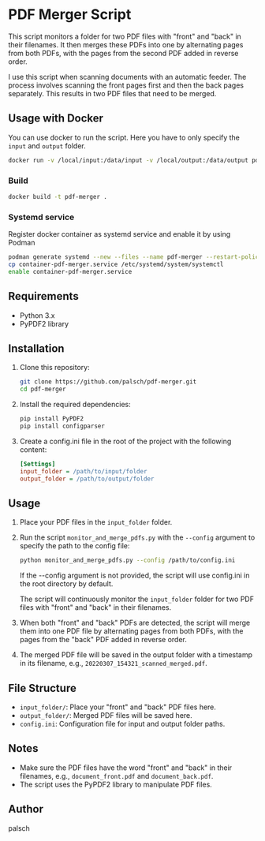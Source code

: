 # PDF Merger Script

This script monitors a folder for two PDF files with "front" and "back" in their filenames. It then merges these PDFs into one by alternating pages from both PDFs, with the pages from the second PDF added in reverse order.

I use this script when scanning documents with an automatic feeder. The process involves scanning the front pages first and then the back pages separately. This results in two PDF files that need to be merged.

## Usage with Docker

You can use docker to run the script. Here you have to only specify the `input` and `output` folder.

```bash
docker run -v /local/input:/data/input -v /local/output:/data/output pdf-merger:latest
```

### Build

```bash
docker build -t pdf-merger . 
```

### Systemd service

Register docker container as systemd service and enable it by using Podman

```bash
podman generate systemd --new --files --name pdf-merger --restart-policy always
cp container-pdf-merger.service /etc/systemd/system/systemctl 
enable container-pdf-merger.service
```

## Requirements
- Python 3.x
- PyPDF2 library

## Installation
1. Clone this repository:
   ```bash
   git clone https://github.com/palsch/pdf-merger.git
   cd pdf-merger
   ```

1. Install the required dependencies:
   ```bash
   pip install PyPDF2
   pip install configparser
   ```

1. Create a config.ini file in the root of the project with the following content:

   ```ini
   [Settings]
   input_folder = /path/to/input/folder
   output_folder = /path/to/output/folder
   ```

## Usage
1. Place your PDF files in the `input_folder` folder.
1. Run the script `monitor_and_merge_pdfs.py` with the `--config` argument to specify the path to the config file:

   ```bash
   python monitor_and_merge_pdfs.py --config /path/to/config.ini
   ```
   
   If the --config argument is not provided, the script will use config.ini in the root directory by default.

   The script will continuously monitor the `input_folder` folder for two PDF files with "front" and "back" in their filenames.

1. When both "front" and "back" PDFs are detected, the script will merge them into one PDF file by alternating pages from both PDFs, with the pages from the "back" PDF added in reverse order.

1. The merged PDF file will be saved in the output folder with a timestamp in its filename, e.g., `20220307_154321_scanned_merged.pdf`.

## File Structure
* `input_folder/`: Place your "front" and "back" PDF files here.
* `output_folder/`: Merged PDF files will be saved here.
* `config.ini`: Configuration file for input and output folder paths.

## Notes
* Make sure the PDF files have the word "front" and "back" in their filenames, e.g., `document_front.pdf` and `document_back.pdf`.
* The script uses the PyPDF2 library to manipulate PDF files.

## Author
palsch
